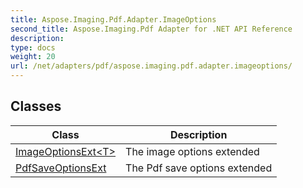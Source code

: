 ```yaml
---
title: Aspose.Imaging.Pdf.Adapter.ImageOptions
second_title: Aspose.Imaging.Pdf Adapter for .NET API Reference
description: 
type: docs
weight: 20
url: /net/adapters/pdf/aspose.imaging.pdf.adapter.imageoptions/
---
```



## Classes

| Class | Description |
| --- | --- |
| [ImageOptionsExt&lt;T&gt;](./imageoptionsext-1/) | The image options extended |
| [PdfSaveOptionsExt](./pdfsaveoptionsext/) | The Pdf save options extended |


